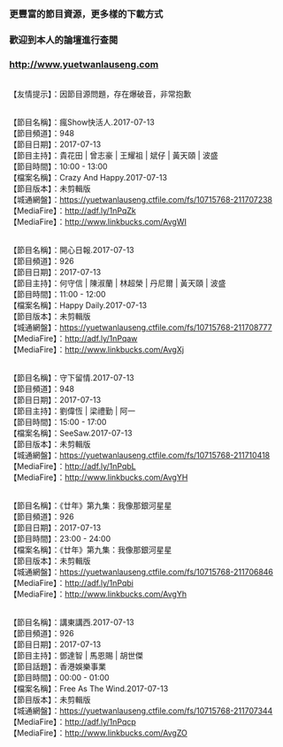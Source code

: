 ### 更豐富的節目資源，更多樣的下載方式
### 歡迎到本人的論壇進行查閱
### http://www.yuetwanlauseng.com

<br>【友情提示】：因節目源問題，存在爆破音，非常抱歉

<br>【節目名稱】：瘋Show快活人.2017-07-13
<br>【節目頻道】：948
<br>【節目日期】：2017-07-13
<br>【節目主持】：貴花田 | 曾志豪 | 王耀祖 | 斌仔 | 黃天頤 | 波盛
<br>【節目時間】：10:00 - 13:00
<br>【檔案名稱】：Crazy And Happy.2017-07-13
<br>【節目版本】：未剪輯版
<br>【城通網盤】：https://yuetwanlauseng.ctfile.com/fs/10715768-211707238
<br>【MediaFire】：http://adf.ly/1nPqZk
<br>【MediaFire】：http://www.linkbucks.com/AvgWI

<br>【節目名稱】：開心日報.2017-07-13
<br>【節目頻道】：926
<br>【節目日期】：2017-07-13
<br>【節目主持】：何守信 | 陳淑蘭 | 林超榮 | 丹尼爾 | 黃天頤 | 波盛
<br>【節目時間】：11:00 - 12:00
<br>【檔案名稱】：Happy Daily.2017-07-13
<br>【節目版本】：未剪輯版
<br>【城通網盤】：https://yuetwanlauseng.ctfile.com/fs/10715768-211708777
<br>【MediaFire】：http://adf.ly/1nPqaw
<br>【MediaFire】：http://www.linkbucks.com/AvgXj

<br>【節目名稱】：守下留情.2017-07-13
<br>【節目頻道】：948
<br>【節目日期】：2017-07-13
<br>【節目主持】：劉偉恆 | 梁禮勤 | 阿一
<br>【節目時間】：15:00 - 17:00
<br>【檔案名稱】：SeeSaw.2017-07-13
<br>【節目版本】：未剪輯版
<br>【城通網盤】：https://yuetwanlauseng.ctfile.com/fs/10715768-211710418
<br>【MediaFire】：http://adf.ly/1nPqbL
<br>【MediaFire】：http://www.linkbucks.com/AvgYH

<br>【節目名稱】：《廿年》第九集：我像那銀河星星
<br>【節目頻道】：926
<br>【節目日期】：2017-07-13
<br>【節目時間】：23:00 - 24:00
<br>【檔案名稱】：《廿年》第九集：我像那銀河星星
<br>【節目版本】：未剪輯版
<br>【城通網盤】：https://yuetwanlauseng.ctfile.com/fs/10715768-211706846
<br>【MediaFire】：http://adf.ly/1nPqbi
<br>【MediaFire】：http://www.linkbucks.com/AvgYh

<br>【節目名稱】：講東講西.2017-07-13
<br>【節目頻道】：926
<br>【節目日期】：2017-07-13
<br>【節目主持】：鄧達智 | 馬恩賜 | 胡世傑
<br>【節目話題】：香港娛樂事業
<br>【節目時間】：00:00 - 01:00
<br>【檔案名稱】：Free As The Wind.2017-07-13
<br>【節目版本】：未剪輯版
<br>【城通網盤】：https://yuetwanlauseng.ctfile.com/fs/10715768-211707344
<br>【MediaFire】：http://adf.ly/1nPqcp
<br>【MediaFire】：http://www.linkbucks.com/AvgZO
